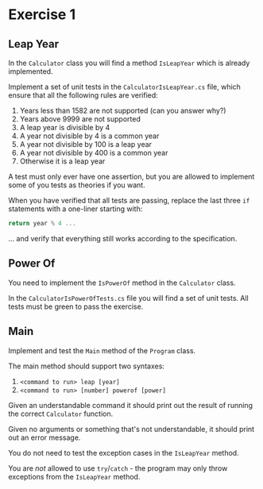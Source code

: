 ﻿# Exercise 1

## Leap Year

In the `Calculator` class you will find a method `IsLeapYear` which is already implemented.

Implement a set of unit tests in the `CalculatorIsLeapYear.cs` file, which ensure that all the following rules are verified:

1. Years less than 1582 are not supported (can you answer why?)
2. Years above 9999 are not supported
3. A leap year is divisible by 4
4. A year not divisible by 4 is a common year
5. A year not divisible by 100 is a leap year
6. A year not divisible by 400 is a common year
7. Otherwise it is a leap year

A test must only ever have one assertion, but you are allowed to implement some of you tests as theories if you want.

When you have verified that all tests are passing, replace the last three `if` statements with a one-liner starting with:

```csharp
return year % 4 ...
```

... and verify that everything still works according to the specification.

## Power Of

You need to implement the `IsPowerOf` method in the `Calculator` class.

In the `CalculatorIsPowerOfTests.cs` file you will find a set of unit tests.
All tests must be green to pass the exercise.

## Main

Implement and test the `Main` method of the `Program` class.

The main method should support two syntaxes:

1. `<command to run> leap [year]`
2. `<command to run> [number] powerof [power]`

Given an understandable command it should print out the result of running the correct `Calculator` function.

Given no arguments or something that's not understandable, it should print out an error message.

You do not need to test the exception cases in the `IsLeapYear` method.

You are *not* allowed to use `try`/`catch` - the program may only throw exceptions from the `IsLeapYear` method.

